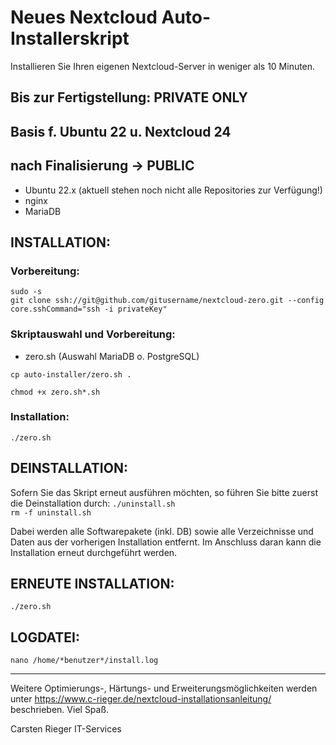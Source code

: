 # Neues Nextcloud Auto-Installerskript
Installieren Sie Ihren eigenen Nextcloud-Server in weniger als 10 Minuten.

<h2>Bis zur Fertigstellung: PRIVATE ONLY</h2>
<h2>Basis f. Ubuntu 22 u. Nextcloud 24</h2>
<h2>nach Finalisierung -> PUBLIC</h2>

* Ubuntu 22.x (aktuell stehen noch nicht alle Repositories zur Verfügung!)
* nginx
* MariaDB

<h2>INSTALLATION:</h2>

<h3>Vorbereitung:</h3>
<code>sudo -s</code><br>
<code>git clone ssh://git@github.com/gitusername/nextcloud-zero.git --config core.sshCommand="ssh -i privateKey"</code>

<h3>Skriptauswahl und Vorbereitung:</h3>

* zero.sh (Auswahl MariaDB o. PostgreSQL)

<code>cp auto-installer/zero.sh .</code><br>

<code>chmod +x zero.sh*.sh</code><br>

<h3>Installation:</h3>
<code>./zero.sh</code><br>

<h2>DEINSTALLATION:</h2>
Sofern Sie das Skript erneut ausführen möchten, so führen Sie bitte zuerst die Deinstallation durch:
<code>./uninstall.sh</code><br>
<code>rm -f uninstall.sh</code><br>

Dabei werden alle Softwarepakete (inkl. DB) sowie alle Verzeichnisse und Daten aus der vorherigen Installation entfernt.
Im Anschluss daran kann die Installation erneut durchgeführt werden.
 
<h2>ERNEUTE INSTALLATION:</h2>
<code>./zero.sh</code><br>

<h2>LOGDATEI:</h2>
<code>nano /home/*benutzer*/install.log</code><br>

-----------------------------------------------------------------------------------

Weitere Optimierungs-, Härtungs- und Erweiterungsmöglichkeiten werden unter
https://www.c-rieger.de/nextcloud-installationsanleitung/
beschrieben. Viel Spaß.

Carsten Rieger IT-Services
